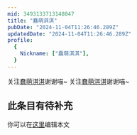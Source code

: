 ```yaml
---
mid: 3493133713148047
title: "蠢萌淇淇"
pubDate: "2024-11-04T11:26:46.289Z"
updatedDate: "2024-11-04T11:26:46.289Z"
profile:
  {
    Nickname: ["蠢萌淇淇"],
  }
---
```


关注[蠢萌淇淇](https://space.bilibili.com/3493133713148047)谢谢喵~ 关注[蠢萌淇淇](https://space.bilibili.com/3493133713148047)谢谢喵~

## 此条目有待补充
你可以在[这里](https://github.com/Yuhanawa/VTuber.ICU/edit/master/src/content/v/蠢萌淇淇/index.md)编辑本文
